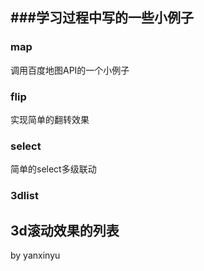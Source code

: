 ###学习过程中写的一些小例子
---
### map
调用百度地图API的一个小例子

### flip
实现简单的翻转效果

### select
简单的select多级联动

### 3dlist
3d滚动效果的列表
---
by yanxinyu